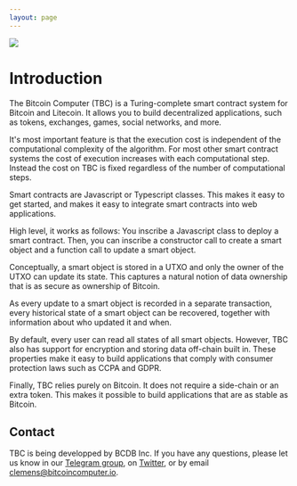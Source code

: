 ```yaml
---
layout: page
---
```


![](/static/bitcoin-computer@1x.png)
# Introduction

The Bitcoin Computer (TBC) is a Turing-complete smart contract system for Bitcoin and Litecoin. It allows you to build decentralized applications, such as tokens, exchanges, games, social networks, and more.

It's most important feature is that the execution cost is independent of the computational complexity of the algorithm. For most other smart contract systems the cost of execution increases with each computational step. Instead the cost on TBC is fixed regardless of the number of computational steps.

Smart contracts are Javascript or Typescript classes. This makes it easy to get started, and makes it easy to integrate smart contracts into web applications.

High level, it works as follows: You inscribe a Javascript class to deploy a smart contract. Then, you can inscribe a constructor call to create a smart object and a function call to update a smart object. 

Conceptually, a smart object is stored in a UTXO and only the owner of the UTXO can update its state. This captures a natural notion of data ownership that is as secure as ownership of Bitcoin.

As every update to a smart object is recorded in a separate transaction, every historical state of a smart object can be recovered, together with information about who updated it and when.

By default, every user can read all states of all smart objects. However, TBC also has support for encryption and storing data off-chain built in. These properties make it easy to build applications that comply with consumer protection laws such as CCPA and GDPR.

Finally, TBC relies purely on Bitcoin. It does not require a side-chain or an extra token. This makes it possible to build applications that are as stable as Bitcoin.

## Contact

TBC is being developped by BCDB Inc. If you have any questions, please let us know in our <a href="https://t.me/thebitcoincomputer">Telegram group</a>, on <a href="https://twitter.com/TheBitcoinToken">Twitter</a>, or by email clemens@bitcoincomputer.io.
